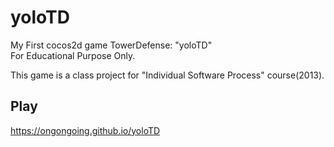 # yoloTD
My First cocos2d game TowerDefense: "yoloTD"  
For Educational Purpose Only.

This game is a class project for "Individual Software Process" course(2013).

## Play
 https://ongongoing.github.io/yoloTD
